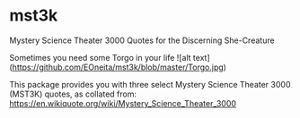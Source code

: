 # mst3k
Mystery Science Theater 3000 Quotes for the Discerning She-Creature

Sometimes you need some Torgo in your life
![alt text] (https://github.com/EOneita/mst3k/blob/master/Torgo.jpg)

This package provides you with three select Mystery Science Theater 3000 (MST3K) quotes, as collated from: https://en.wikiquote.org/wiki/Mystery_Science_Theater_3000
